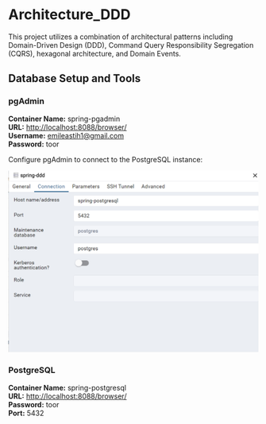 # Architecture_DDD
This project utilizes a combination of architectural patterns including Domain-Driven Design (DDD), Command Query Responsibility Segregation (CQRS), hexagonal architecture, and Domain Events.

## Database Setup and Tools

### pgAdmin
**Container Name:** spring-pgadmin  
**URL:** [http://localhost:8088/browser/](http://localhost:8088/browser/)  
**Username:** emileastih1@gmail.com  
**Password:** toor

Configure pgAdmin to connect to the PostgreSQL instance:

![pgAdmin Configuration](img.png)

### PostgreSQL
**Container Name:** spring-postgresql  
**URL:** [http://localhost:8088/browser/](http://localhost:8088/browser/)  
**Password:** toor  
**Port:** 5432
